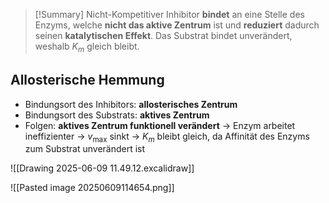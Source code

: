 >[!Summary]
>Nicht-Kompetitiver Inhibitor **bindet** an eine Stelle des Enzyms, welche **nicht das aktive Zentrum** ist und **reduziert** dadurch seinen **katalytischen Effekt**. Das Substrat bindet unverändert, weshalb $K_m$ gleich bleibt.

## Allosterische Hemmung
- Bindungsort des Inhibitors: **allosterisches Zentrum**
- Bindungsort des Substrats: **aktives Zentrum**
- Folgen: **aktives Zentrum funktionell verändert**
	-> Enzym arbeitet ineffizienter -> $v_{\text{max}}$ sinkt
	-> $K_{m}$ bleibt gleich, da Affinität des Enzyms zum Substrat unverändert ist

![[Drawing 2025-06-09 11.49.12.excalidraw]]

![[Pasted image 20250609114654.png]]